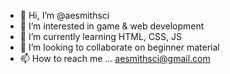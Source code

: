 - 👋 Hi, I’m @aesmithsci
- 👀 I’m interested in game & web development
- 🌱 I’m currently learning HTML, CSS, JS
- 💞️ I’m looking to collaborate on beginner material
- 📫 How to reach me ... aesmithsci@gmail.com

<!---
aesmithsci/aesmithsci is a ✨ special ✨ repository because its `README.md` (this file) appears on your GitHub profile.
You can click the Preview link to take a look at your changes.
--->
